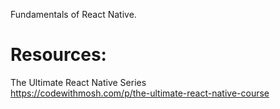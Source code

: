 Fundamentals of React Native.

# Resources:

The Ultimate React Native Series  
https://codewithmosh.com/p/the-ultimate-react-native-course
